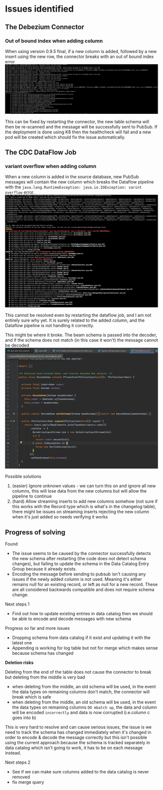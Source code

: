 # Issues identified

## The Debezium Connector

### Out of bound index when adding column
When using version 0.9.5 final, if a new column is added, followed by a new insert using the new row, the connector breaks with an out of bound index error
![error](connector_index_outofbound.png)

This can be fixed by restarting the connector, the new table schema will then be re-scanned and the message will be successfully sent to PubSub.
If the deployment is done using K8 then the healthcheck will fail and a new pod will be created which should fix the issue automatically. 


## The CDC DataFlow Job

### variant overflow when adding column
When a new column is added in the source database, new PubSub messages will contain the new column which breaks the Dataflow pipeline with the `java.lang.RuntimeException: java.io.IOException: varint overflow` error. 
![error](dataflow_variant_overflow.png) 

This cannot be resolved even by restarting the dataflow job, and I am not entirely sure why yet. It is surely related to the added column, and the Dataflow pipeline is not handling it correctly.

This might be where it broke. The beam schema is passed into the decoder, and if the schema does not match (in this case it won't) the message cannot be decoded
![error](decode_issue.png) 

Possible solutions
1. (easier) Ignore unknown values - we can turn this on and ignore all new columns, this will lose data from the new columns but will allow the pipeline to continue
1. (hard) Allow streaming inserts to add new columns somehow (not sure if this works with the Record type which is what's in the changelog table), there might be issues on streaming inserts rejecting the new column when it's just added so needs verifying it works

 
## Progress of solving
Found
- The issue seems to be caused by the connector successfully detects the new schema after restarting (the code does not detect schema changes), but failing
to update the schema in the Data Catalog Entry Group because it already exists. 
- Encoding the message before sending to pubsub isn't causing any issues if the newly added column is not used. Meaning it's either remains null for an existing record, 
or left as null for a new record. These are all considered backwards compatible and does not require schema change. 

Next steps 1
- Find out how to update existing entries in data catalog then we should be able to encode and decode messages with new schema

Progress so far and more issues
- Dropping schema from data catalog if it exist and updating it with the latest one
- Appending is working for log table but not for merge which makes sense because schema has changed

**Deletion risks**
 
Deleting from the end of the table does not cause the connector to break but deleting from the middle is very bad
- when deleting from the middle, an old schema will be used, in the event the data types on remaining columns don't match, the connector will break which is safe
- when deleting from the middle, an old schema will be used, in the event the data types on remaining columns `DO mbatch up`, the data and column will be encoded `incorrectly` and data is now corrupted (i.e.column c goes into b)

This is very hard to resolve and can cause serious issues, the issue is we need to track the schema has changed immediately when it's changed
in order to encode & decode the message correctly but this isn't possible using the current approach because the schema is 
tracked separately in data catalog which isn't going to work, it has to be on each message instead. 

Next steps 2
- See if we can make sure columns added to the data catalog is never removed
- fix merge query
